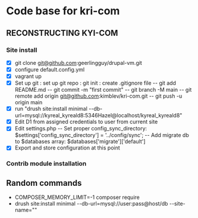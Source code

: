 # Code base for kri-com

## RECONSTRUCTING KYI-COM

### Site install
- [x] git clone git@github.com:geerlingguy/drupal-vm.git
- [x] configure default.config.yml
- [x] vagrant up
- [x] Set up git
: set up git repo
: git init
: create .gitignore file
-- git add README.md
-- git commit -m "first commit"
-- git branch -M main
-- git remote add origin git@github.com:kimblev/kri-com.git
-- git push -u origin main
- [x] run "drush site:install minimal --db-url=mysql://kyreal_kyreald8:5346Hazel@localhost/kyreal_kyreald8"
- [x] Edit D1 from assigned credentials to user from current site
- [x] Edit settings.php
-- Set proper config_sync_directory: $settings['config_sync_directory'] = '../config/sync';
-- Add migrate db to $databases array: $databases['migrate']['default'] 
- [x] Export and store configuration at this point

### Contrib module installation


## Random commands
- COMPOSER_MEMORY_LIMIT=-1 composer require
- drush site:install minimal --db-url=mysql://user:pass@host/db --site-name=""








